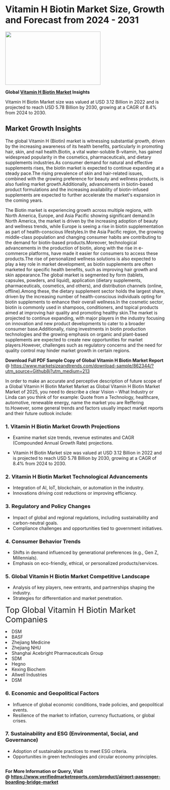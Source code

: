 <H1>Vitamin H Biotin Market Size, Growth and Forecast from 2024 - 2031</H1><img class="aligncenter size-medium wp-image-584254" src="https://thirdeyenews.in/wp-content/uploads/2024/09/Global-Market-Research-300x168.jpeg" alt="" width="300" height="168" /><p><strong>Global&nbsp;<a href="https://www.marketsizeandtrends.com/download-sample/862344/?utm_source=Github8j?utm_medium=213">Vitamin H Biotin Market</a> Insights</strong></p><p>Vitamin H Biotin Market size was valued at USD 3.12 Billion in 2022 and is projected to reach USD 5.78 Billion by 2030, growing at a CAGR of 8.4% from 2024 to 2030.</p><p><h2>Market Growth Insights</h2> <p>The global Vitamin H (Biotin) market is witnessing substantial growth, driven by the increasing awareness of its health benefits, particularly in promoting hair, skin, and nail health.Biotin, a vital water-soluble B-vitamin, has gained widespread popularity in the cosmetics, pharmaceuticals, and dietary supplements industries.As consumer demand for natural and effective supplements rises, the biotin market is expected to continue expanding at a steady pace.The rising prevalence of skin and hair-related issues, combined with the growing preference for beauty and wellness products, is also fueling market growth.Additionally, advancements in biotin-based product formulations and the increasing availability of biotin-infused supplements are expected to further accelerate the market's expansion in the coming years.</p> <p>The Biotin market is experiencing growth across multiple regions, with North America, Europe, and Asia Pacific showing significant demand.In North America, the market is driven by the increasing adoption of beauty and wellness trends, while Europe is seeing a rise in biotin supplementation as part of health-conscious lifestyles.In the Asia Pacific region, the growing middle-class population and changing consumer habits are contributing to the demand for biotin-based products.Moreover, technological advancements in the production of biotin, along with the rise in e-commerce platforms, have made it easier for consumers to access these products.The rise of personalized wellness solutions is also expected to play a key role in market development, as biotin supplements are often marketed for specific health benefits, such as improving hair growth and skin appearance.The global market is segmented by form (tablets, capsules, powders, and liquid), application (dietary supplements, pharmaceuticals, cosmetics, and others), and distribution channels (online, offline).Among these, the dietary supplement sector holds the largest share, driven by the increasing number of health-conscious individuals opting for biotin supplements to enhance their overall wellness.In the cosmetic sector, biotin is commonly used in shampoos, conditioners, and topical products aimed at improving hair quality and promoting healthy skin.The market is projected to continue expanding, with major players in the industry focusing on innovation and new product developments to cater to a broader consumer base.Additionally, rising investments in biotin production technologies and the growing emphasis on organic and plant-based supplements are expected to create new opportunities for market players.However, challenges such as regulatory concerns and the need for quality control may hinder market growth in certain regions.<p><span class=""><strong>Download Full PDF Sample Copy of Global Vitamin H Biotin Market Report</strong> @ <a href="https://www.marketsizeandtrends.com/download-sample/862344/?utm_source=Github8j?utm_medium=213" target="_blank">https://www.marketsizeandtrends.com/download-sample/862344/?utm_source=Github8j?utm_medium=213</a></span></p><p>In order to make an accurate and perceptive description of future scope of a Global&nbsp;Vitamin H Biotin Market Market as Global&nbsp;Vitamin H Biotin Market Market of 2025, you need to describe a clear Vision &ndash; What Industry or Linda can you think of for example: Quote from a Technology, healthcare, automotive, renewable energy, name the market you are Reffering to.However, some general trends and factors usually impact market reports and their future outlook include:</p><h3>1.&nbsp;<strong>Vitamin H Biotin Market Growth Projections</strong></h3><ul><li>Examine market size trends, revenue estimates and CAGR (Compounded Annual Growth Rate) projections.</li><li><p>Vitamin H Biotin Market size was valued at USD 3.12 Billion in 2022 and is projected to reach USD 5.78 Billion by 2030, growing at a CAGR of 8.4% from 2024 to 2030.</p></li></ul><h3>2.&nbsp;<strong>Vitamin H Biotin Market Technological Advancements</strong></h3><ul><li>Integration of AI, IoT, blockchain, or automation in the industry.</li><li>Innovations driving cost reductions or improving efficiency.</li></ul><h3>3.&nbsp;<strong>Regulatory and Policy Changes</strong></h3><ul><li>Impact of global and regional regulations, including sustainability and carbon-neutral goals.</li><li>Compliance challenges and opportunities tied to government initiatives.</li></ul><h3>4.&nbsp;<strong>Consumer Behavior Trends</strong></h3><ul><li>Shifts in demand influenced by generational preferences (e.g., Gen Z, Millennials).</li><li>Emphasis on eco-friendly, ethical, or personalized products/services.</li></ul><h3>5.&nbsp;<strong>Global Vitamin H Biotin Market Competitive Landscape</strong></h3><ul><li>Analysis of key players, new entrants, and partnerships shaping the industry.</li><li>Strategies for differentiation and market penetration.</li></ul><p data-pm-slice="1 1 []"><span style="color: inherit; font-family: inherit; font-size: 25px;">Top Global Vitamin H Biotin Market Companies</span></p><div class="" data-test-id=""><p><li>DSM</li><li> BASF</li><li> Zhejiang Medicine</li><li> Zhejiang NHU</li><li> Shanghai Acebright Pharmaceuticals Group</li><li> SDM</li><li> Hegno</li><li> Kexing Biochem</li><li> Allwell Industries</li><li> DSM</li></p></div><h3>6.&nbsp;<strong>Economic and Geopolitical Factors</strong></h3><ul><li>Influence of global economic conditions, trade policies, and geopolitical events.</li><li>Resilience of the market to inflation, currency fluctuations, or global crises.</li></ul><h3>7.&nbsp;<strong>Sustainability and ESG (Environmental, Social, and Governance)</strong></h3><ul><li>Adoption of sustainable practices to meet ESG criteria.</li><li>Opportunities in green technologies and circular economy principles.</li></ul><h2><strong style="font-size: 14px;">For More Information or Query, Visit @&nbsp;</strong><a style="background-color: #ffffff; font-size: 14px;" href="https://www.marketsizeandtrends.com/report/vitamin-h-biotin-market/" target="_blank">https://www.verifiedmarketreports.com/product/airport-passenger-boarding-bridge-market</a></h2>